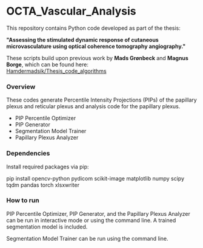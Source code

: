 # OCTA_Vascular_Analysis
This repository contains Python code developed as part of the thesis:

**"Assessing the stimulated dynamic response of cutaneous microvasculature using optical coherence tomography angiography."**

These scripts build upon previous work by **Mads Grønbeck** and **Magnus Borge**, which can be found here:  
[Hamdermadsik/Thesis_code_algorithms](https://github.com/Hamdermadsik/Thesis_code_algorithms/tree/main)


### Overview 
These codes generate Percentile Intensity Projections (PIPs) of the papillary plexus and reticular plexus and analysis code for the papillary plexus. 

- PIP Percentile Optimizer
- PIP Generator
- Segmentation Model Trainer 
- Papillary Plexus Analyzer

### Dependencies
Install required packages via pip:

pip install opencv-python pydicom scikit-image matplotlib numpy scipy tqdm pandas torch xlsxwriter

### How to run
PIP Percentile Optimizer, PIP Generator, and the Papillary Plexus Analyzer can be run in interactive mode or using the command line. A trained segmentation model is included. 

Segmentation Model Trainer can be run using the command line.
